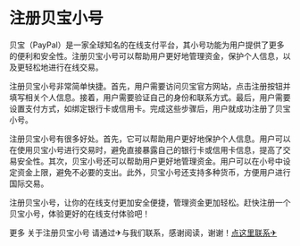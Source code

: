 # 注册贝宝小号

贝宝（PayPal）是一家全球知名的在线支付平台，其小号功能为用户提供了更多的便利和安全性。注册贝宝小号可以帮助用户更好地管理资金，保护个人信息，以及更轻松地进行在线交易。

注册贝宝小号非常简单快捷。首先，用户需要访问贝宝官方网站，点击注册按钮并填写相关个人信息。接着，用户需要验证自己的身份和联系方式。最后，用户需要设置支付方式，如绑定银行卡或信用卡。完成这些步骤后，用户就成功注册了贝宝小号。

注册贝宝小号有很多好处。首先，它可以帮助用户更好地保护个人信息。用户可以在使用贝宝小号进行交易时，避免直接暴露自己的银行卡或信用卡信息，提高了交易安全性。其次，贝宝小号还可以帮助用户更好地管理资金。用户可以在小号中设定资金上限，避免不必要的支出。此外，贝宝小号还支持多种货币，方便用户进行国际交易。

注册贝宝小号，让你的在线支付更加安全便捷，管理资金更加轻松。赶快注册一个贝宝小号，体验更好的在线支付体验吧！

更多 关于注册贝宝小号 请通过✈与我们联系，感谢阅读，谢谢！[点这里联系✈](https://ww.k02.cc)